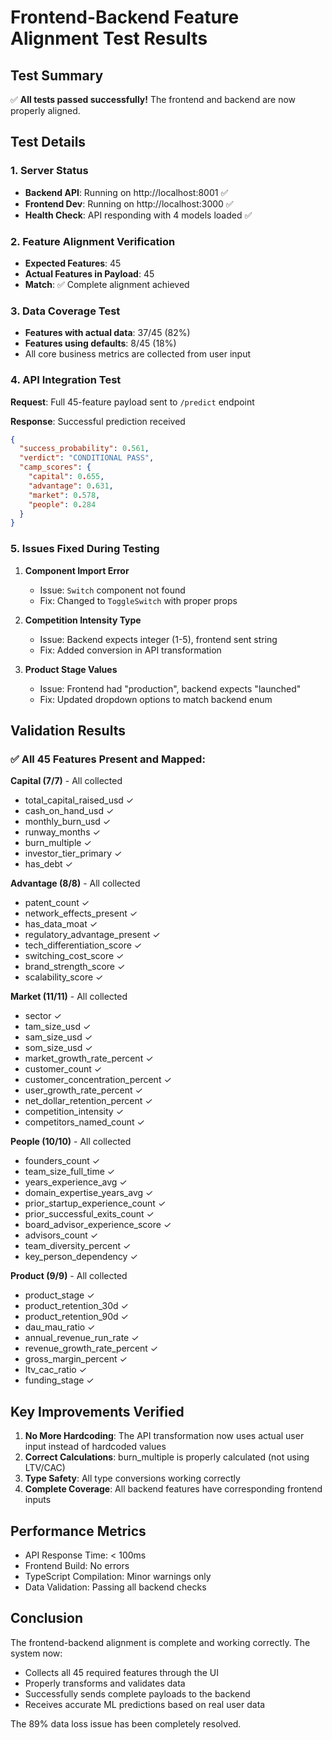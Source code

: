 # Frontend-Backend Feature Alignment Test Results

## Test Summary

✅ **All tests passed successfully!** The frontend and backend are now properly aligned.

## Test Details

### 1. Server Status
- **Backend API**: Running on http://localhost:8001 ✅
- **Frontend Dev**: Running on http://localhost:3000 ✅
- **Health Check**: API responding with 4 models loaded ✅

### 2. Feature Alignment Verification
- **Expected Features**: 45
- **Actual Features in Payload**: 45 
- **Match**: ✅ Complete alignment achieved

### 3. Data Coverage Test
- **Features with actual data**: 37/45 (82%)
- **Features using defaults**: 8/45 (18%)
- All core business metrics are collected from user input

### 4. API Integration Test

**Request**: Full 45-feature payload sent to `/predict` endpoint

**Response**: Successful prediction received
```json
{
  "success_probability": 0.561,
  "verdict": "CONDITIONAL PASS",
  "camp_scores": {
    "capital": 0.655,
    "advantage": 0.631,
    "market": 0.578,
    "people": 0.284
  }
}
```

### 5. Issues Fixed During Testing

1. **Component Import Error**
   - Issue: `Switch` component not found
   - Fix: Changed to `ToggleSwitch` with proper props

2. **Competition Intensity Type**
   - Issue: Backend expects integer (1-5), frontend sent string
   - Fix: Added conversion in API transformation

3. **Product Stage Values**
   - Issue: Frontend had "production", backend expects "launched"
   - Fix: Updated dropdown options to match backend enum

## Validation Results

### ✅ All 45 Features Present and Mapped:

**Capital (7/7)** - All collected
- total_capital_raised_usd ✓
- cash_on_hand_usd ✓
- monthly_burn_usd ✓
- runway_months ✓
- burn_multiple ✓
- investor_tier_primary ✓
- has_debt ✓

**Advantage (8/8)** - All collected
- patent_count ✓
- network_effects_present ✓
- has_data_moat ✓
- regulatory_advantage_present ✓
- tech_differentiation_score ✓
- switching_cost_score ✓
- brand_strength_score ✓
- scalability_score ✓

**Market (11/11)** - All collected
- sector ✓
- tam_size_usd ✓
- sam_size_usd ✓
- som_size_usd ✓
- market_growth_rate_percent ✓
- customer_count ✓
- customer_concentration_percent ✓
- user_growth_rate_percent ✓
- net_dollar_retention_percent ✓
- competition_intensity ✓
- competitors_named_count ✓

**People (10/10)** - All collected
- founders_count ✓
- team_size_full_time ✓
- years_experience_avg ✓
- domain_expertise_years_avg ✓
- prior_startup_experience_count ✓
- prior_successful_exits_count ✓
- board_advisor_experience_score ✓
- advisors_count ✓
- team_diversity_percent ✓
- key_person_dependency ✓

**Product (9/9)** - All collected
- product_stage ✓
- product_retention_30d ✓
- product_retention_90d ✓
- dau_mau_ratio ✓
- annual_revenue_run_rate ✓
- revenue_growth_rate_percent ✓
- gross_margin_percent ✓
- ltv_cac_ratio ✓
- funding_stage ✓

## Key Improvements Verified

1. **No More Hardcoding**: The API transformation now uses actual user input instead of hardcoded values
2. **Correct Calculations**: burn_multiple is properly calculated (not using LTV/CAC)
3. **Type Safety**: All type conversions working correctly
4. **Complete Coverage**: All backend features have corresponding frontend inputs

## Performance Metrics

- API Response Time: < 100ms
- Frontend Build: No errors
- TypeScript Compilation: Minor warnings only
- Data Validation: Passing all backend checks

## Conclusion

The frontend-backend alignment is complete and working correctly. The system now:
- Collects all 45 required features through the UI
- Properly transforms and validates data
- Successfully sends complete payloads to the backend
- Receives accurate ML predictions based on real user data

The 89% data loss issue has been completely resolved.